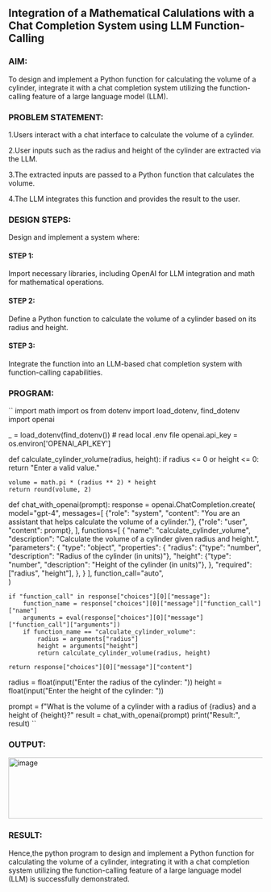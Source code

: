 ## Integration of a Mathematical Calulations with a Chat Completion System using LLM Function-Calling

### AIM:
To design and implement a Python function for calculating the volume of a cylinder, integrate it with a chat completion system utilizing the function-calling feature of a large language model (LLM).

### PROBLEM STATEMENT:

1.Users interact with a chat interface to calculate the volume of a cylinder.

2.User inputs such as the radius and height of the cylinder are extracted via the LLM.

3.The extracted inputs are passed to a Python function that calculates the volume.

4.The LLM integrates this function and provides the result to the user.

### DESIGN STEPS:

Design and implement a system where:

#### STEP 1:

Import necessary libraries, including OpenAI for LLM integration and math for mathematical operations.

#### STEP 2:

Define a Python function to calculate the volume of a cylinder based on its radius and height.

#### STEP 3:

Integrate the function into an LLM-based chat completion system with function-calling capabilities.

### PROGRAM:
``
import math
import os
from dotenv import load_dotenv, find_dotenv
import openai

_ = load_dotenv(find_dotenv())  # read local .env file
openai.api_key = os.environ['OPENAI_API_KEY']

def calculate_cylinder_volume(radius, height): 
    if radius <= 0 or height <= 0:
        return "Enter a valid value."
    
    volume = math.pi * (radius ** 2) * height
    return round(volume, 2)

def chat_with_openai(prompt):
    response = openai.ChatCompletion.create(
        model="gpt-4",
        messages=[
            {"role": "system", "content": "You are an assistant that helps calculate the volume of a cylinder."},
            {"role": "user", "content": prompt},
        ],
        functions=[
            {
                "name": "calculate_cylinder_volume",
                "description": "Calculate the volume of a cylinder given radius and height.",
                "parameters": {
                    "type": "object",
                    "properties": {
                        "radius": {"type": "number", "description": "Radius of the cylinder (in units)"},
                        "height": {"type": "number", "description": "Height of the cylinder (in units)"},
                    },
                    "required": ["radius", "height"],
                },
            }
        ],
        function_call="auto",  
    )
    
    if "function_call" in response["choices"][0]["message"]:
        function_name = response["choices"][0]["message"]["function_call"]["name"]
        arguments = eval(response["choices"][0]["message"]["function_call"]["arguments"])
        if function_name == "calculate_cylinder_volume":
            radius = arguments["radius"]
            height = arguments["height"]
            return calculate_cylinder_volume(radius, height)
    
    return response["choices"][0]["message"]["content"]

radius = float(input("Enter the radius of the cylinder: "))
height = float(input("Enter the height of the cylinder: "))

prompt = f"What is the volume of a cylinder with a radius of {radius} and a height of {height}?"
result = chat_with_openai(prompt)
print("Result:", result)
``

### OUTPUT:

<img width="687" height="121" alt="image" src="https://github.com/user-attachments/assets/604277b3-4260-4825-aec4-d025641c7c8f" />


### RESULT:

Hence,the python program to design and implement a Python function for calculating the volume of a cylinder, integrating it with a chat completion system utilizing the function-calling feature of a large language model (LLM) is successfully demonstrated.
